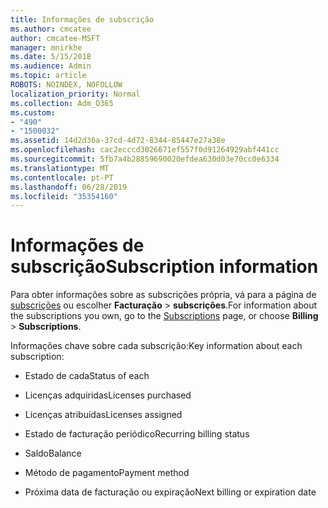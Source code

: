 ```yaml
---
title: Informações de subscrição
ms.author: cmcatee
author: cmcatee-MSFT
manager: mnirkhe
ms.date: 5/15/2018
ms.audience: Admin
ms.topic: article
ROBOTS: NOINDEX, NOFOLLOW
localization_priority: Normal
ms.collection: Adm_O365
ms.custom:
- "490"
- "1500032"
ms.assetid: 14d2d36a-37cd-4d72-8344-85447e27a38e
ms.openlocfilehash: cac2ecccd3026671ef557f0d91264929abf441cc
ms.sourcegitcommit: 5fb7a4b28859690020efdea630d03e70cc0e6334
ms.translationtype: MT
ms.contentlocale: pt-PT
ms.lasthandoff: 06/28/2019
ms.locfileid: "35354160"
---
```

# <a name="subscription-information"></a><span data-ttu-id="94577-102">Informações de subscrição</span><span class="sxs-lookup"><span data-stu-id="94577-102">Subscription information</span></span>

<span data-ttu-id="94577-103">Para obter informações sobre as subscrições própria, vá para a página de [subscrições](https://go.microsoft.com/fwlink/p/?linkid=842054) ou escolher **Facturação** \> **subscrições**.</span><span class="sxs-lookup"><span data-stu-id="94577-103">For information about the subscriptions you own, go to the [Subscriptions](https://go.microsoft.com/fwlink/p/?linkid=842054) page, or choose **Billing** \> **Subscriptions**.</span></span>
  
<span data-ttu-id="94577-104">Informações chave sobre cada subscrição:</span><span class="sxs-lookup"><span data-stu-id="94577-104">Key information about each subscription:</span></span>
  
- <span data-ttu-id="94577-105">Estado de cada</span><span class="sxs-lookup"><span data-stu-id="94577-105">Status of each</span></span>

- <span data-ttu-id="94577-106">Licenças adquiridas</span><span class="sxs-lookup"><span data-stu-id="94577-106">Licenses purchased</span></span>

- <span data-ttu-id="94577-107">Licenças atribuídas</span><span class="sxs-lookup"><span data-stu-id="94577-107">Licenses assigned</span></span>

- <span data-ttu-id="94577-108">Estado de facturação periódico</span><span class="sxs-lookup"><span data-stu-id="94577-108">Recurring billing status</span></span>

- <span data-ttu-id="94577-109">Saldo</span><span class="sxs-lookup"><span data-stu-id="94577-109">Balance</span></span>

- <span data-ttu-id="94577-110">Método de pagamento</span><span class="sxs-lookup"><span data-stu-id="94577-110">Payment method</span></span>

- <span data-ttu-id="94577-111">Próxima data de facturação ou expiração</span><span class="sxs-lookup"><span data-stu-id="94577-111">Next billing or expiration date</span></span>
